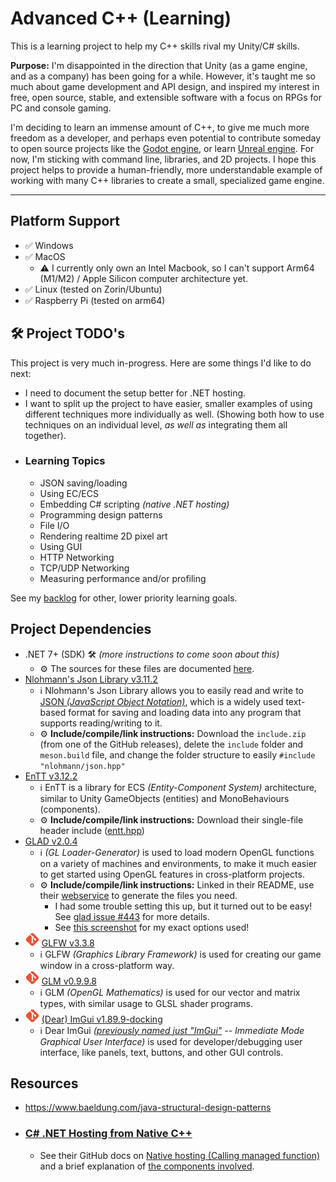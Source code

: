 # Advanced C++ (Learning)
This is a learning project to help my C++ skills rival my Unity/C# skills.

**Purpose:** I'm disappointed in the direction that Unity (as a game engine, and as a company) has been going for a while. However, it's taught me so much about game development and API design, and inspired my interest in free, open source, stable, and extensible software with a focus on RPGs for PC and console gaming.

I'm deciding to learn an immense amount of C++, to give me much more freedom as a developer, and perhaps even potential to contribute someday to open source projects like the [Godot engine](https://godotengine.org/), or learn [Unreal engine](https://www.unrealengine.com). For now, I'm sticking with command line, libraries, and 2D projects. I hope this project helps to provide a human-friendly, more understandable example of working with many C++ libraries to create a small, specialized game engine.

---

## Platform Support
- ✅ Windows
- ✅ MacOS
    - ⚠️ I currently only own an Intel Macbook, so I can't support Arm64 (M1/M2) / Apple Silicon computer architecture yet.
- ✅ Linux (tested on Zorin/Ubuntu)
- ✅ Raspberry Pi (tested on arm64)


## 🛠️ Project TODO's
This project is very much in-progress. Here are some things I'd like to do next:

- I need to document the setup better for .NET hosting.
- I want to split up the project to have easier, smaller examples of using different techniques more individually as well. (Showing both how to use techniques on an individual level, _as well as_ integrating them all together).
- ### Learning Topics
    - JSON saving/loading
    - Using EC/ECS
    - Embedding C# scripting _(native .NET hosting)_
    - Programming design patterns
    - File I/O
    - Rendering realtime 2D pixel art
    - Using GUI
    - HTTP Networking
    - TCP/UDP Networking
    - Measuring performance and/or profiling

See my [backlog](/BACKLOG.md) for other, lower priority learning goals.


## Project Dependencies
- .NET 7+ (SDK) 🛠️ _(more instructions to come soon about this)_
    - ⚙️ The sources for these files are documented [here](/libraries/nethosting/source.md).
- [Nlohmann's Json Library v3.11.2](https://github.com/nlohmann/json/releases/tag/v3.11.2)
    - ℹ️ Nlohmann's Json Library allows you to easily read and write to [JSON _(JavaScript Object Notation)_](https://www.json.org/json-en.html), which is a widely used text-based format for saving and loading data into any program that supports reading/writing to it.
    - ⚙️ **Include/compile/link instructions:** Download the `include.zip` (from one of the GitHub releases), delete the `include` folder and `meson.build` file, and change the folder structure to easily `#include "nlohmann/json.hpp"`
- [EnTT v3.12.2](https://github.com/skypjack/entt)
    - ℹ️ EnTT is a library for ECS _(Entity-Component System)_ architecture, similar to Unity GameObjects (entities) and MonoBehaviours (components).
    - ⚙️ **Include/compile/link instructions:** Download their single-file header include ([entt.hpp](https://github.com/skypjack/entt/blob/v3.12.2/single_include/entt/entt.hpp))
- [GLAD v2.0.4](https://github.com/Dav1dde/glad/tree/v2.0.4)
    - ℹ️ _(GL Loader-Generator)_ is used to load modern OpenGL functions on a variety of machines and environments, to make it much easier to get started using OpenGL features in cross-platform projects.
    - ⚙️ **Include/compile/link instructions:** Linked in their README, use their [webservice](https://gen.glad.sh/) to generate the files you need.
        - I had some trouble setting this up, but it turned out to be easy! See [glad issue #443](https://github.com/Dav1dde/glad/issues/443) for more details.
        - See [this screenshot](/docs/images/Glad%20v2.0.4%20Generation%20Options.png) for my exact options used!
- [![Git icon](/docs/images/Git%20Icon%20(Small%20Orange).png "GLFW is brought in as a git submodule")](https://git-scm.com/book/en/v2/Git-Tools-Submodules) [GLFW v3.3.8](https://github.com/glfw/glfw/tree/3.3.8)
    - ℹ️ GLFW _(Graphics Library Framework)_ is used for creating our game window in a cross-platform way.
- [![Git icon](/docs/images/Git%20Icon%20(Small%20Orange).png "GLM is brought in as a git submodule")](https://git-scm.com/book/en/v2/Git-Tools-Submodules) [GLM v0.9.9.8](https://github.com/g-truc/glm/tree/0.9.9.8)
    - ℹ️ GLM _(OpenGL Mathematics)_ is used for our vector and matrix types, with similar usage to GLSL shader programs.
- [![Git icon](/docs/images/Git%20Icon%20(Small%20Orange).png "Dear ImGui is brought in as a git submodule")](https://git-scm.com/book/en/v2/Git-Tools-Submodules) [(Dear) ImGui v1.89.9-docking](https://github.com/ocornut/imgui/tree/v1.89.9-docking)
    - ℹ️ Dear ImGui _([previously named just "ImGui"](https://github.com/ocornut/imgui/discussions/4041) -- Immediate Mode Graphical User Interface)_ is used for developer/debugging user interface, like panels, text, buttons, and other GUI controls.

## Resources
- https://www.baeldung.com/java-structural-design-patterns

- ### [C# .NET Hosting from Native C++](https://learn.microsoft.com/en-us/dotnet/core/tutorials/netcore-hosting)
    - See their GitHub docs on [Native hosting (Calling managed function)](https://github.com/dotnet/runtime/blob/main/docs/design/features/native-hosting.md#calling-managed-function-net-5-and-above) and a brief explanation of [the components involved](https://github.com/dotnet/runtime/blob/main/docs/design/features/host-components.md).